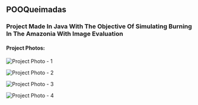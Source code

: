 ## POOQueimadas

### Project Made In Java With The Objective Of Simulating Burning In The Amazonia With Image Evaluation





#### Project Photos:


![Project Photo - 1](https://github.com/ArildoMagno/POOQueimadas/blob/master/amazonia1.png)

![Project Photo - 2](https://github.com/ArildoMagno/POOQueimadas/blob/master/amazonia2.png)

![Project Photo - 3](https://github.com/ArildoMagno/POOQueimadas/blob/master/amazonia3.png)

![Project Photo - 4](https://github.com/ArildoMagno/POOQueimadas/blob/master/amazonia4.png)




